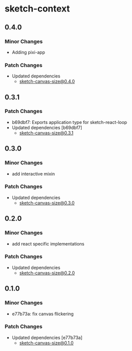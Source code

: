 # sketch-context

## 0.4.0

### Minor Changes

- Adding pixi-app

### Patch Changes

- Updated dependencies
  - sketch-canvas-size@0.4.0

## 0.3.1

### Patch Changes

- b69dbf7: Exports application type for sketch-react-loop
- Updated dependencies [b69dbf7]
  - sketch-canvas-size@0.3.1

## 0.3.0

### Minor Changes

- add interactive mixin

### Patch Changes

- Updated dependencies
  - sketch-canvas-size@0.3.0

## 0.2.0

### Minor Changes

- add react specific implementations

### Patch Changes

- Updated dependencies
  - sketch-canvas-size@0.2.0

## 0.1.0

### Minor Changes

- e77b73a: fix canvas flickering

### Patch Changes

- Updated dependencies [e77b73a]
  - sketch-canvas-size@0.1.0
